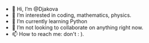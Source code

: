 - 👋 Hi, I’m @Djakova
- 👀 I’m interested in coding, mathematics, physics.
- 🌱 I’m currently learning Python
- 💞️ I’m not looking to collaborate on anything right now.
- 📫 How to reach me: don't : ).

<!---
Djakova/Djakova is a ✨ special ✨ repository because its `README.md` (this file) appears on your GitHub profile.
You can click the Preview link to take a look at your changes.
--->
